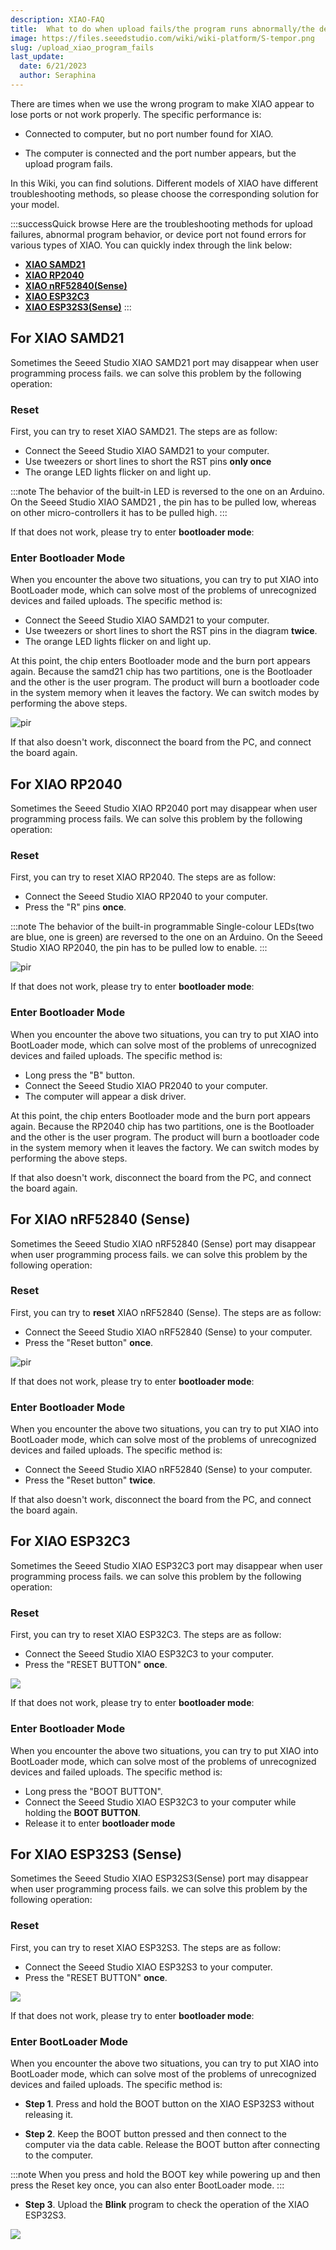 ```yaml
---
description: XIAO-FAQ
title:  What to do when upload fails/the program runs abnormally/the device port is not found?
image: https://files.seeedstudio.com/wiki/wiki-platform/S-tempor.png
slug: /upload_xiao_program_fails
last_update:
  date: 6/21/2023
  author: Seraphina
---
```



There are times when we use the wrong program to make XIAO appear to lose ports or not work properly. The specific performance is:

- Connected to computer, but no port number found for XIAO.

- The computer is connected and the port number appears, but the upload program fails.

In this Wiki, you can find solutions. Different models of XIAO have different troubleshooting methods, so please choose the corresponding solution for your model.

:::successQuick browse
Here are the troubleshooting methods for upload failures, abnormal program behavior, or device port not found errors for various types of XIAO. You can quickly index through the link below:

- [**XIAO SAMD21**](/upload_xiao_program_fails/#for-xiao-samd21)
- [**XIAO RP2040**](/upload_xiao_program_fails/#for-xiao-rp2040)
- [**XIAO nRF52840(Sense)**](/upload_xiao_program_fails/#for-xiao-nrf52840-sense)
- [**XIAO ESP32C3**](/upload_xiao_program_fails/#for-xiao-esp32c3)
- [**XIAO ESP32S3(Sense)**](/upload_xiao_program_fails/#for-xiao-esp32s3-sense)
:::

## **For XIAO SAMD21**

Sometimes the Seeed Studio XIAO SAMD21 port may disappear when user programming process fails. we can solve this problem by the following operation:

### Reset

First, you can try to reset XIAO SAMD21. The steps are as follow:

- Connect the Seeed Studio XIAO SAMD21 to your computer.
- Use tweezers or short lines to short the RST pins **only once**
- The orange LED lights flicker on and light up.

:::note
The behavior of the built-in LED is reversed to the one on an Arduino. On the Seeed Studio XIAO SAMD21 , the pin has to be pulled low, whereas on other micro-controllers it has to be pulled high.
:::

If that does not work, please try to enter **bootloader mode**:

### Enter Bootloader Mode

When you encounter the above two situations, you can try to put XIAO into BootLoader mode, which can solve most of the problems of unrecognized devices and failed uploads. The specific method is:  

- Connect the Seeed Studio XIAO SAMD21 to your computer.
- Use tweezers or short lines to short the RST pins in the diagram **twice**.
- The orange LED lights flicker on and light up.

At this point, the chip enters Bootloader mode and the burn port appears again. Because the samd21 chip has two partitions, one is the Bootloader and the other is the user program. The product will burn a bootloader code in the system memory when it leaves the factory. We can switch modes by performing the above steps.

<p style={{textAlign: 'center'}}><img src="https://files.seeedstudio.com/wiki/Seeeduino-XIAO/img/XIAO-reset.gif" alt="pir" width={600} height="auto" /></p>

If that also doesn't work, disconnect the board from the PC, and connect the board again.

## **For XIAO RP2040**

Sometimes the Seeed Studio XIAO RP2040 port may disappear when user programming process fails. We can solve this problem by the following operation:

### Reset

First, you can try to reset XIAO RP2040. The steps are as follow:

- Connect the Seeed Studio XIAO RP2040 to your computer.
- Press the "R" pins **once**.

:::note
The behavior of the built-in programmable Single-colour LEDs(two are blue, one is green) are reversed to the one on an Arduino. On the Seeed Studio XIAO RP2040, the pin has to be pulled low to enable.
:::

<p style={{textAlign: 'center'}}><img src="https://files.seeedstudio.com/wiki/XIAO-RP2040/img/xinfront.jpg" alt="pir" width={600} height="auto" /></p>

If that does not work, please try to enter **bootloader mode**:

### Enter Bootloader Mode

When you encounter the above two situations, you can try to put XIAO into BootLoader mode, which can solve most of the problems of unrecognized devices and failed uploads. The specific method is:  

- Long press the "B" button.
- Connect the Seeed Studio XIAO PR2040 to your computer.
- The computer will appear a disk driver.

At this point, the chip enters Bootloader mode and the burn port appears again. Because the RP2040 chip has two partitions, one is the Bootloader and the other is the user program. The product will burn a bootloader code in the system memory when it leaves the factory. We can switch modes by performing the above steps.

<!-- ![](https://files.seeedstudio.com/wiki/XIAO-RP2040/img/xinfront.jpg) -->

If that also doesn't work, disconnect the board from the PC, and connect the board again.

## **For XIAO nRF52840 (Sense)**

Sometimes the Seeed Studio XIAO nRF52840 (Sense) port may disappear when user programming process fails. we can solve this problem by the following operation:

### Reset

First, you can try to **reset** XIAO nRF52840 (Sense). The steps are as follow:

- Connect the Seeed Studio XIAO nRF52840 (Sense) to your computer.
- Press the "Reset button" **once**.

<p style={{textAlign: 'center'}}><img src="https://files.seeedstudio.com/wiki/XIAO-BLE/functional2a.jpg" alt="pir" width={700} height="auto" /></p>

If that does not work, please try to enter **bootloader mode**:

### Enter Bootloader Mode

When you encounter the above two situations, you can try to put XIAO into BootLoader mode, which can solve most of the problems of unrecognized devices and failed uploads. The specific method is:  

- Connect the Seeed Studio XIAO nRF52840 (Sense) to your computer.
- Press the "Reset button" **twice**.

If that also doesn't work, disconnect the board from the PC, and connect the board again.

## **For XIAO ESP32C3**

Sometimes the Seeed Studio XIAO ESP32C3 port may disappear when user programming process fails. we can solve this problem by the following operation:

### Reset

First, you can try to reset XIAO ESP32C3. The steps are as follow:

- Connect the Seeed Studio XIAO ESP32C3 to your computer.
- Press the "RESET BUTTON" **once**.

<div style={{textAlign:'center'}}><img src="https://files.seeedstudio.com/wiki/XIAO_WiFi/front-label-3.png" style={{width:500, height:'auto'}}/></div>

If that does not work, please try to enter **bootloader mode**:

### Enter Bootloader Mode

When you encounter the above two situations, you can try to put XIAO into BootLoader mode, which can solve most of the problems of unrecognized devices and failed uploads. The specific method is:  

- Long press the "BOOT BUTTON".
- Connect the Seeed Studio XIAO ESP32C3 to your computer while holding the **BOOT BUTTON**.
- Release it to enter **bootloader mode**

## **For XIAO ESP32S3 (Sense)**

Sometimes the Seeed Studio XIAO ESP32S3(Sense) port may disappear when user programming process fails. we can solve this problem by the following operation:

### Reset

First, you can try to reset XIAO ESP32S3. The steps are as follow:

- Connect the Seeed Studio XIAO ESP32S3 to your computer.
- Press the "RESET BUTTON" **once**.

<div style={{textAlign:'center'}}><img src="https://media-cdn.seeedstudio.com/media/wysiwyg/esp32s3.png" style={{width:700, height:'auto'}}/></div>

If that does not work, please try to enter **bootloader mode**:

### Enter BootLoader Mode

When you encounter the above two situations, you can try to put XIAO into BootLoader mode, which can solve most of the problems of unrecognized devices and failed uploads. The specific method is:

- **Step 1**. Press and hold the BOOT button on the XIAO ESP32S3 without releasing it.

- **Step 2**. Keep the BOOT button pressed and then connect to the computer via the data cable. Release the BOOT button after connecting to the computer.

:::note
When you press and hold the BOOT key while powering up and then press the Reset key once, you can also enter BootLoader mode.
:::

- **Step 3**. Upload the **Blink** program to check the operation of the XIAO ESP32S3.

<div style={{textAlign:'center'}}><img src="https://files.seeedstudio.com/wiki/SeeedStudio-XIAO-ESP32S3/img/15.gif" style={{width:500, height:'auto'}}/></div>
